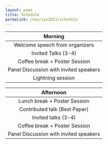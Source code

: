 ```yaml
---
layout: page
title: Schedule
permalink: /neurips2023/schedule
---
```

<style>
/* div {
    text-align: center;
    margin: 0 auto;
} */
</style>

| **Morning**   | 
|:-----------------------------------------------------------------:|
| Welcome speech from organizers                                  | 
| Invited Talks (3-4)                               | 
| Coffee break + Poster Session                                   | 
| Panel Discussion with invited speakers  | 
| Lightning session            |

| **Afternoon**    |
|:-----------------------------------------------------------------:|
| Lunch break + Poster Session                                  | 
| Contributed talk (Best Paper)                                 | 
| Invited talks (3-4)                            | 
| Coffee break + Poster Session                                 | 
| Panel Discussion with invited speakers  |

<!-- | **Activity (morning)**    | **Duration** |
|-----------------------------------------------------------------|--------------|---------------------------------------------------------------|--------------|
| Welcome speech from organizers                                  | 10 mins      | 
| Invited Talks (3-4)                               | 15+5 mins (each)   | 
| Coffee break + Poster Session                                   | 30 mins      |
| Panel Discussion with invited speakers  | 40 mins      |
| Lightning session            | 40   mins    | 


| **Activity (afternoon)**    | **Duration** |
|-----------------------------------------------------------------|--------------|---------------------------------------------------------------|--------------|
| Lunch break + Poster Session                                  | 90 mins      |
| Contributed talk (Best Paper)                                 | 10 mins      |
| Invited talks (3-4)                            | 15+5 mins  (each)   |
| Coffee break + Poster Session                                 | 30 mins      |
| Panel Discussion with invited speakers  | 40 mins      | -->